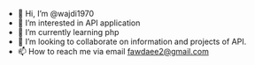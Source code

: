 - 👋 Hi, I’m @wajdi1970
- 👀 I’m interested in API application
- 🌱 I’m currently learning php 
- 💞️ I’m looking to collaborate on information and projects of API.
- 📫 How to reach me via email fawdaee2@gmail.com

<!---
wajdi1970/wajdi1970 is a ✨ special ✨ repository because its `README.md` (this file) appears on your GitHub profile.
You can click the Preview link to take a look at your changes.
--->
